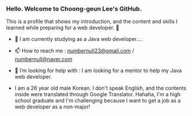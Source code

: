 ### Hello. Welcome to Choong-geun Lee's GitHub.

This is a profile that shows my introduction, and the content and skills I learned while preparing for a web developer. 👋

<!--
**Numbernull/Numbernull** is a ✨ _special_ ✨ repository because its `README.md` (this file) appears on your GitHub profile.

Here are some ideas to get you started:

- 🔭 I’m currently working on ...
- 🌱 I’m currently learning ...
- 👯 I’m looking to collaborate on ...
- 🤔 I’m looking for help with ...
- 💬 Ask me about ...
- 📫 How to reach me: ...
- 😄 Pronouns: ...
- ⚡ Fun fact: ...
--> 

- 🌱 I am currently studying as a Java web developer....

- 📫 How to reach me : numbernull23@gmail.com / numbernull@naver.com

- 🤔 I’m looking for help with : I am looking for a mentor to help my Java web developer.

- I am a 26 year old male Korean. I don't speak English, 
and the contents inside were translated through Google Translator. Hahaha, 
I'm a high school graduate and I'm challenging because I want to get a job as a web developer as a non-major!
